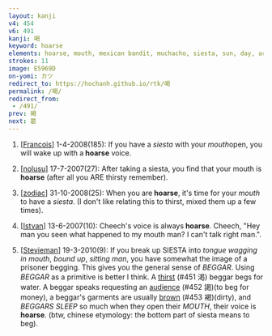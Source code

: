 ```yaml
---
layout: kanji
v4: 454
v6: 491
kanji: 喝
keyword: hoarse
elements: hoarse, mouth, mexican bandit, muchacho, siesta, sun, day, aroma, bound up, spoon, sitting on the ground
strokes: 11
image: E5969D
on-yomi: カツ
redirect_to: https://hochanh.github.io/rtk/喝
permalink: /喝/
redirect_from:
 - /491/
prev: 褐
next: 葛
---
```


1) [<a href="http://kanji.koohii.com/profile/Francois">Francois</a>] 1-4-2008(185): If you have a <em>siesta</em> with your <em>mouth</em>open, you will wake up with a<strong> hoarse</strong> voice.

2) [<a href="http://kanji.koohii.com/profile/nolusu">nolusu</a>] 17-7-2007(27): After taking a siesta, you find that your mouth is<strong> hoarse</strong> (after all you ARE thirsty remember).

3) [<a href="http://kanji.koohii.com/profile/zodiac">zodiac</a>] 31-10-2008(25): When you are<strong> hoarse</strong>, it&#039;s time for your <em>mouth</em> to have a <em>siesta</em>. (I don&#039;t like relating this to thirst, mixed them up a few times).

4) [<a href="http://kanji.koohii.com/profile/Istvan">Istvan</a>] 13-6-2007(10): Cheech&#039;s voice is always<strong> hoarse</strong>. Cheech, &quot;Hey man you seen what happened to my mouth man? I can&#039;t talk right man.&quot;.

5) [<a href="http://kanji.koohii.com/profile/Stevieman">Stevieman</a>] 19-3-2010(9): If you break up SIESTA into <em>tongue wagging in mouth</em>, <em>bound up</em>, <em>sitting man</em>, you have somewhat the image of a prisoner begging. This gives you the general sense of <em>BEGGAR</em>. Using <em>BEGGAR</em> as a primitive is better I think. A <a href="../v4/451.html">thirst</a> (#451 渇) beggar begs for water. A beggar speaks requesting an <a href="../v4/452.html">audience</a> (#452 謁)(to beg for money), a beggar&#039;s garments are usually <a href="../v4/453.html">brown</a> (#453 褐)(dirty), and <em>BEGGARS SLEEP</em> so much when they open their <em>MOUTH</em>, their voice is<strong> hoarse</strong>. (btw, chinese etymology: the bottom part of siesta means to beg).

